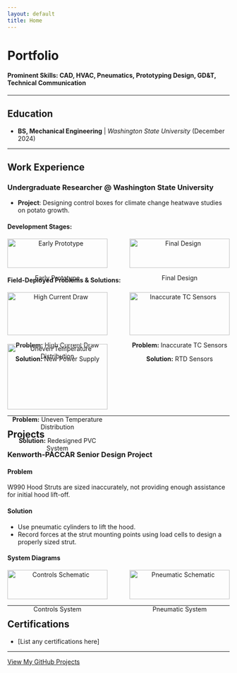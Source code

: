 ```yaml
---
layout: default
title: Home
---
```


# **Portfolio**
#### **Prominent Skills**: CAD, HVAC, Pneumatics, Prototyping Design, GD&T, Technical Communication  

---

## **Education**
- **BS, Mechanical Engineering** | *Washington State University* (December 2024)

---

## **Work Experience**

### **Undergraduate Researcher @ Washington State University**
- **Project**: Designing control boxes for climate change heatwave studies on potato growth.

#### **Development Stages**:
<div style="display: flex; justify-content: space-between;">
  <div style="text-align: center; width: 45%;">
    <img src="assets/img/heatbox_early.jpg" alt="Early Prototype" style="width: 100%;">
    <p>Early Prototype</p>
  </div>
  <div style="text-align: center; width: 45%;">
    <img src="assets/img/heatbox_final.jpg" alt="Final Design" style="width: 100%;">
    <p>Final Design</p>
  </div>
</div>

#### **Field-Deployed Problems & Solutions**:
<div style="display: flex; justify-content: space-between; flex-wrap: wrap;">
  <div style="text-align: center; width: 45%; margin-bottom: 20px;">
    <img src="assets/img/field_high_current.jpg" alt="High Current Draw" style="width: 100%;">
    <p><strong>Problem:</strong> High Current Draw</p>
    <p><strong>Solution:</strong> New Power Supply</p>
  </div>
  <div style="text-align: center; width: 45%; margin-bottom: 20px;">
    <img src="assets/img/field_tcsensor.jpg" alt="Inaccurate TC Sensors" style="width: 100%;">
    <p><strong>Problem:</strong> Inaccurate TC Sensors</p>
    <p><strong>Solution:</strong> RTD Sensors</p>
  </div>
  <div style="text-align: center; width: 45%;">
    <img src="assets/img/field_temp_distribution.jpg" alt="Uneven Temperature Distribution" style="width: 100%;">
    <p><strong>Problem:</strong> Uneven Temperature Distribution</p>
    <p><strong>Solution:</strong> Redesigned PVC System</p>
  </div>
</div>

---

## **Projects**

### **Kenworth-PACCAR Senior Design Project**
#### **Problem**  
W990 Hood Struts are sized inaccurately, not providing enough assistance for initial hood lift-off.  

#### **Solution**  
- Use pneumatic cylinders to lift the hood.  
- Record forces at the strut mounting points using load cells to design a properly sized strut.  

#### **System Diagrams**
<div style="display: flex; justify-content: space-between;">
  <div style="text-align: center; width: 45%;">
    <img src="assets/img/controls-schematic.jpg" alt="Controls Schematic" style="width: 100%;">
    <p>Controls System</p>
  </div>
  <div style="text-align: center; width: 45%;">
    <img src="assets/img/pneumatic-schematic.jpg" alt="Pneumatic Schematic" style="width: 100%;">
    <p>Pneumatic System</p>
  </div>
</div>

---

## **Certifications**
- [List any certifications here]

---

[View My GitHub Projects](https://github.com/yourusername)
